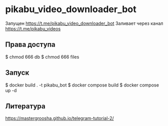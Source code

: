 # pikabu_video_downloader_bot
Запущен https://t.me/pikabu_video_downloader_bot
Заливает через канал https://t.me/pikabu_videos

## Права доступа
$ chmod 666 db
$ chmod 666 files

## Запуск
 $ docker build . -t pikabu_bot
 $ docker compose build
 $ docker compose up -d

 ## Литература
 https://mastergroosha.github.io/telegram-tutorial-2/